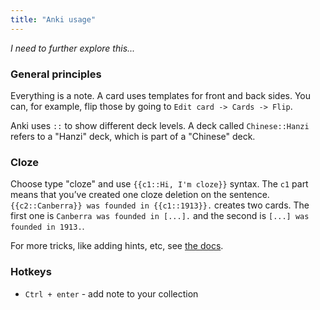 ```yaml
---
title: "Anki usage"
---
```


*I need to further explore this...*

### General principles
Everything is a note. A card uses templates for front and back sides. You can, for example, flip those by going to `Edit card -> Cards -> Flip`.

Anki uses `::` to show different deck levels. A deck called `Chinese::Hanzi` refers to a "Hanzi" deck, which is part of a "Chinese" deck.

### Cloze
Choose type "cloze" and use `{{c1::Hi, I'm cloze}}` syntax. The `c1` part means that you’ve created one cloze deletion on the sentence.
`{{c2::Canberra}} was founded in {{c1::1913}}.` creates two cards. The first one is `Canberra was founded in [...].` and the second is `[...] was founded in 1913.`.

For more tricks, like adding hints, etc, see [the docs](https://docs.ankiweb.net/editing.html#cloze-deletion).

### Hotkeys
- `Ctrl + enter` - add note to your collection
